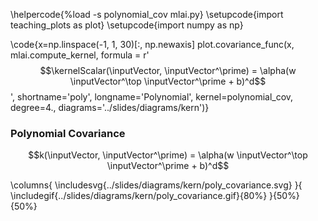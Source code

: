 \helpercode{%load -s polynomial_cov mlai.py}
\setupcode{import teaching_plots as plot}
\setupcode{import numpy as np}


\code{x=np.linspace(-1, 1, 30)[:, np.newaxis]
plot.covariance_func(x, mlai.compute_kernel, 
                     formula = r'$$\kernelScalar(\inputVector, \inputVector^\prime) = \alpha(w \inputVector^\top \inputVector^\prime + b)^d$$', 
                     shortname='poly', 
                     longname='Polynomial', 
					 kernel=polynomial_cov,
                     degree=4., 
					 diagrams='../slides/diagrams/kern')}


### Polynomial Covariance

$$k(\inputVector, \inputVector^\prime) = \alpha(w \inputVector^\top
\inputVector^\prime + b)^d$$

\columns{
\includesvg{../slides/diagrams/kern/poly_covariance.svg}
}{
\includegif{../slides/diagrams/kern/poly_covariance.gif}{80%}
}{50%}{50%}


